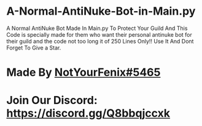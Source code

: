# A-Normal-AntiNuke-Bot-in-Main.py
A Normal AntiNuke Bot Made In Main.py To Protect Your Guild And This Code is specially made for them who want their personal antinuke bot for their guild and the code not too long it of 250 Lines Only!! Use It And Dont Forget To Give a Star.

# Made By [NotYourFenix#5465](https://discord.com/users/979967089542569994)

# Join Our Discord: https://discord.gg/Q8bbqjccxk
